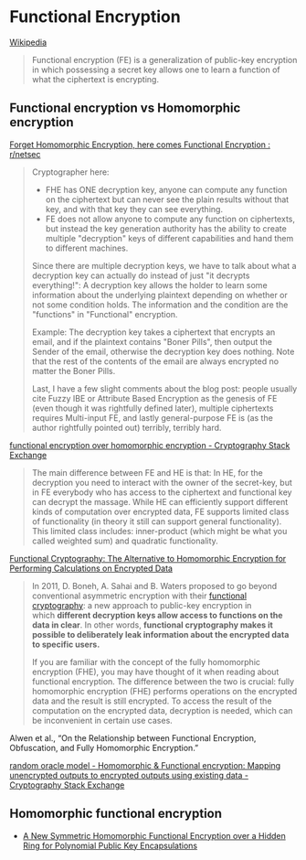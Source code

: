 # Functional Encryption
[Wikipedia](https://en.wikipedia.org/wiki/Functional_encryption)

> Functional encryption (FE) is a generalization of public-key encryption in which possessing a secret key allows one to learn a function of what the ciphertext is encrypting.

## Functional encryption vs Homomorphic encryption
[Forget Homomorphic Encryption, here comes Functional Encryption : r/netsec](https://www.reddit.com/r/netsec/comments/e1xy0c/forget_homomorphic_encryption_here_comes/)
> Cryptographer here:
> - FHE has ONE decryption key, anyone can compute any function on the ciphertext but can never see the plain results without that key, and with that key they can see everything.
> - FE does not allow anyone to compute any function on ciphertexts, but instead the key generation authority has the ability to create multiple "decryption" keys of different capabilities and hand them to different machines.
> 
> Since there are multiple decryption keys, we have to talk about what a decryption key can actually do instead of just "it decrypts everything!": A decryption key allows the holder to learn some information about the underlying plaintext depending on whether or not some condition holds. The information and the condition are the "functions" in "Functional" encryption.
> 
> Example: The decryption key takes a ciphertext that encrypts an email, and if the plaintext contains "Boner Pills", then output the Sender of the email, otherwise the decryption key does nothing. Note that the rest of the contents of the email are always encrypted no matter the Boner Pills.
> 
> Last, I have a few slight comments about the blog post: people usually cite Fuzzy IBE or Attribute Based Encryption as the genesis of FE (even though it was rightfully defined later), multiple ciphertexts requires Multi-input FE, and lastly general-purpose FE is (as the author rightfully pointed out) terribly, terribly hard.

[functional encryption over homomorphic encryption - Cryptography Stack Exchange](https://crypto.stackexchange.com/questions/85568/functional-encryption-over-homomorphic-encryption)
> The main difference between FE and HE is that: In HE, for the decryption you need to interact with the owner of the secret-key, but in FE everybody who has access to the ciphertext and functional key can decrypt the massage. While HE can efficiently support different kinds of computation over encrypted data, FE supports limited class of functionality (in theory it still can support general functionality). This limited class includes: inner-product (which might be what you called weighted sum) and quadratic functionality.

[Functional Cryptography: The Alternative to Homomorphic Encryption for Performing Calculations on Encrypted Data](https://telefonicatech.com/en/blog/functional-cryptography-alternative-homomorphic-encryption-performing-calculations-encrypted-data)
> In 2011, D. Boneh, A. Sahai and B. Waters proposed to go beyond conventional asymmetric encryption with their [functional cryptography](https://media.telefonicatech.com/telefonicatech/uploads/2021/1/131455_543.pdf): a new approach to public-key encryption in which **different decryption keys allow access to functions on the data in clear**. In other words, **functional cryptography makes it possible to deliberately leak information about the encrypted data to specific users.**
> 
> If you are familiar with the concept of the fully homomorphic encryption (FHE), you may have thought of it when reading about functional encryption. The difference between the two is crucial: fully homomorphic encryption (FHE) performs operations on the encrypted data and the result is still encrypted. To access the result of the computation on the encrypted data, decryption is needed, which can be inconvenient in certain use cases.

Alwen et al., “On the Relationship between Functional Encryption, Obfuscation, and Fully Homomorphic Encryption.”

[random oracle model - Homomorphic & Functional encryption: Mapping unencrypted outputs to encrypted outputs using existing data - Cryptography Stack Exchange](https://crypto.stackexchange.com/questions/60813/homomorphic-functional-encryption-mapping-unencrypted-outputs-to-encrypted-ou)

## Homomorphic functional encryption
- [A New Symmetric Homomorphic Functional Encryption over a Hidden Ring for Polynomial Public Key Encapsulations](https://arxiv.org/abs/2301.11995)